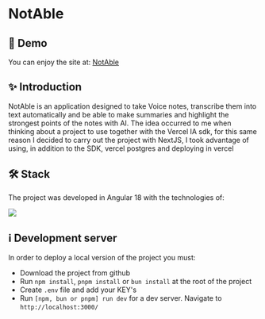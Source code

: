 # NotAble

## :rocket: Demo

You can enjoy the site at: [NotAble](https://notable-iota.vercel.app)

## :sparkles: Introduction

NotAble is an application designed to take Voice notes, transcribe them into text automatically and be able to make summaries and highlight the strongest points of the notes with AI. The idea occurred to me when thinking about a project to use together with the Vercel IA sdk, for this same reason I decided to carry out the project with NextJS, I took advantage of using, in addition to the SDK, vercel postgres and deploying in vercel

## 🛠 Stack

The project was developed in Angular 18 with the technologies of:

<p align="left"> 
   <a href="#" rel="noreferrer"> <img src="https://skillicons.dev/icons?i=nextjs,postgres,vercel,css,tailwind"/> </a>
</p>

## ℹ️ Development server

In order to deploy a local version of the project you must:

- Download the project from github
- Run `npm install`, `pnpm install` or `bun install` at the root of the project
- Create `.env` file and add your KEY's
- Run `[npm, bun or pnpm] run dev` for a dev server. Navigate to `http://localhost:3000/`
